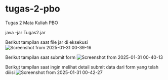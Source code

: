 # tugas-2-pbo
Tugas 2 Mata Kuliah PBO

java -jar Tugas2.jar

Berikut tampilan saat file jar di eksekusi
![Screenshot from 2025-01-31 00-39-16](https://github.com/user-attachments/assets/1bc9f449-22b3-4020-a78f-3b483015eb63)

Berikut tampilan saat submit form
![Screenshot from 2025-01-31 00-40-13](https://github.com/user-attachments/assets/90d8c53a-229a-479d-905a-d71ba2cd2e4e)

Berikut tampilan saat ingin melihat detail submit data dari form yang telah diiisi
![Screenshot from 2025-01-31 00-42-27](https://github.com/user-attachments/assets/db4089cf-d077-4182-a3ec-98ab8f2f1df4)

